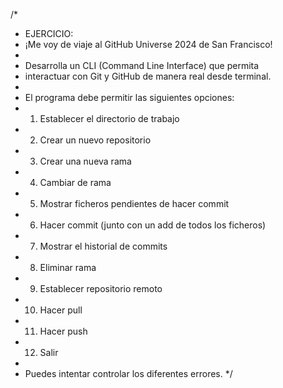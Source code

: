 /*
 * EJERCICIO:
 * ¡Me voy de viaje al GitHub Universe 2024 de San Francisco!
 *
 * Desarrolla un CLI (Command Line Interface) que permita 
 * interactuar con Git y GitHub de manera real desde terminal.
 * 
 * El programa debe permitir las siguientes opciones:
 * 1. Establecer el directorio de trabajo
 * 2. Crear un nuevo repositorio
 * 3. Crear una nueva rama
 * 4. Cambiar de rama
 * 5. Mostrar ficheros pendientes de hacer commit
 * 6. Hacer commit (junto con un add de todos los ficheros)
 * 7. Mostrar el historial de commits
 * 8. Eliminar rama
 * 9. Establecer repositorio remoto
 * 10. Hacer pull
 * 11. Hacer push
 * 12. Salir
 *
 * Puedes intentar controlar los diferentes errores.
 */